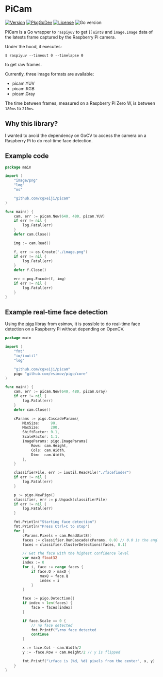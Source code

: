 # PiCam

[![Version](https://img.shields.io/github/v/tag/cgxeiji/picam?sort=semver)](https://github.com/cgxeiji/picam/releases)
[![PkgGoDev](https://pkg.go.dev/badge/github.com/cgxeiji/picam)](https://pkg.go.dev/github.com/cgxeiji/picam)
[![License](https://img.shields.io/github/license/cgxeiji/picam)](https://github.com/cgxeiji/picam/blob/master/LICENSE)
![Go version](https://img.shields.io/github/go-mod/go-version/cgxeiji/picam)


PiCam is a Go wrapper to `raspiyuv` to get `[]uint8` and `image.Image` data of
the latests frame captured by the Raspberry Pi camera.

Under the hood, it executes:
```
$ raspiyuv --timeout 0 --timelapse 0
```
to get raw frames.

Currently, three image formats are available:
* picam.YUV
* picam.RGB
* picam.Gray

The time between frames, measured on a Raspberry Pi Zero W, is between `180ms` to
`210ms`.

## Why this library?

I wanted to avoid the dependency on GoCV to access the camera on a Raspberry
Pi to do real-time face detection.

## Example code

```go
package main

import (
	"image/png"
	"log"
	"os"

	"github.com/cgxeiji/picam"
)

func main() {
	cam, err := picam.New(640, 480, picam.YUV)
	if err != nil {
		log.Fatal(err)
	}
	defer cam.Close()

	img := cam.Read()

	f, err := os.Create("./image.png")
	if err != nil {
		log.Fatal(err)
	}
	defer f.Close()

	err = png.Encode(f, img)
	if err != nil {
		log.Fatal(err)
	}
}
```

## Example real-time face detection

Using the [pigo](https://github.com/esimov/pigo) libray from esimov, it is
possible to do real-time face detection on a Raspberry Pi without depending on
OpenCV.

```go
package main

import (
	"fmt"
	"io/ioutil"
	"log"

	"github.com/cgxeiji/picam"
	pigo "github.com/esimov/pigo/core"
)

func main() {
	cam, err := picam.New(640, 480, picam.Gray)
	if err != nil {
		log.Fatal(err)
	}
	defer cam.Close()

	cParams := pigo.CascadeParams{
		MinSize:     90,
		MaxSize:     200,
		ShiftFactor: 0.1,
		ScaleFactor: 1.1,
		ImageParams: pigo.ImageParams{
			Rows: cam.Height,
			Cols: cam.Width,
			Dim:  cam.Width,
		},
	}

	classifierFile, err := ioutil.ReadFile("./facefinder")
	if err != nil {
		log.Fatal(err)
	}

	p := pigo.NewPigo()
	classifier, err := p.Unpack(classifierFile)
	if err != nil {
		log.Fatal(err)
	}

	fmt.Println("Starting face detection")
	fmt.Println("Press Ctrl+C to stop")
	for {
		cParams.Pixels = cam.ReadUint8()
		faces := classifier.RunCascade(cParams, 0.0) // 0.0 is the angle
		faces = classifier.ClusterDetections(faces, 0.1)

		// Get the face with the highest confidence level
		var maxQ float32
		index := 0
		for i, face := range faces {
			if face.Q > maxQ {
				maxQ = face.Q
				index = i
			}
		}

		face := pigo.Detection{}
		if index < len(faces) {
			face = faces[index]
		}

		if face.Scale == 0 {
			// no face detected
			fmt.Printf("\rno face detected                                                 ")
			continue
		}

		x := face.Col - cam.Width/2
		y := -face.Row + cam.Height/2 // y is flipped

		fmt.Printf("\rface is (%d, %d) pixels from the center", x, y)
	}
}
```
